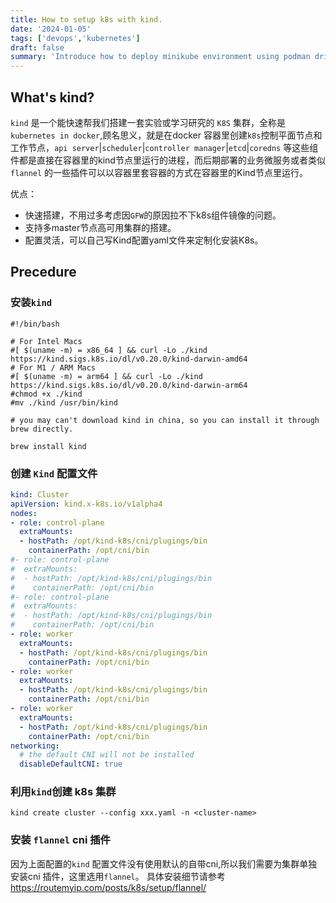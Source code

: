 ```yaml
---
title: How to setup k8s with kind.
date: '2024-01-05'
tags: ['devops','kubernetes']
draft: false
summary: 'Introduce how to deploy minikube environment using podman driver on macos.'
---
```


## What's kind?

`kind` 是一个能快速帮我们搭建一套实验或学习研究的 `K8S` 集群，全称是 `kubernetes in docker`,顾名思义，就是在docker 容器里创建`k8s`控制平面节点和工作节点，`api server`|`scheduler`|`controller manager`|`etcd`|`coredns` 等这些组件都是直接在容器里的kind节点里运行的进程，而后期部署的业务微服务或者类似`flannel` 的一些插件可以以容器里套容器的方式在容器里的Kind节点里运行。

优点：
- 快速搭建，不用过多考虑因`GFW`的原因拉不下k8s组件镜像的问题。
- 支持多master节点高可用集群的搭建。
- 配置灵活，可以自己写Kind配置yaml文件来定制化安装K8s。

## Precedure

### 安装`kind`

```shell
#!/bin/bash

# For Intel Macs
#[ $(uname -m) = x86_64 ] && curl -Lo ./kind https://kind.sigs.k8s.io/dl/v0.20.0/kind-darwin-amd64
# For M1 / ARM Macs
#[ $(uname -m) = arm64 ] && curl -Lo ./kind https://kind.sigs.k8s.io/dl/v0.20.0/kind-darwin-arm64
#chmod +x ./kind
#mv ./kind /usr/bin/kind

# you may can't download kind in china, so you can install it through brew directly.

brew install kind
```

### 创建 `Kind` 配置文件

```yaml
kind: Cluster
apiVersion: kind.x-k8s.io/v1alpha4
nodes:
- role: control-plane
  extraMounts:
  - hostPath: /opt/kind-k8s/cni/plugings/bin
    containerPath: /opt/cni/bin
#- role: control-plane
#  extraMounts:
#  - hostPath: /opt/kind-k8s/cni/plugings/bin
#    containerPath: /opt/cni/bin
#- role: control-plane
#  extraMounts:
#  - hostPath: /opt/kind-k8s/cni/plugings/bin
#    containerPath: /opt/cni/bin
- role: worker
  extraMounts:
  - hostPath: /opt/kind-k8s/cni/plugings/bin
    containerPath: /opt/cni/bin
- role: worker
  extraMounts:
  - hostPath: /opt/kind-k8s/cni/plugings/bin
    containerPath: /opt/cni/bin
- role: worker
  extraMounts:
  - hostPath: /opt/kind-k8s/cni/plugings/bin
    containerPath: /opt/cni/bin
networking:
  # the default CNI will not be installed
  disableDefaultCNI: true
```

### 利用`kind`创建 k8s 集群

```shell
kind create cluster --config xxx.yaml -n <cluster-name>
```

### 安装 `flannel` cni 插件

因为上面配置的`kind` 配置文件没有使用默认的自带cni,所以我们需要为集群单独安装cni 插件，这里选用`flannel`。
具体安装细节请参考  https://routemyip.com/posts/k8s/setup/flannel/ 

